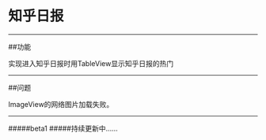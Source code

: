# 知乎日报

---
##功能

实现进入知乎日报时用TableView显示知乎日报的热门




---
##问题

ImageView的网络图片加载失败。


---
#####beta1
#####持续更新中……